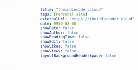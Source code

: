 ---
                title: "theindiecoder.cloud"
                tags: [Personal site]
                externalUrl: "https://theindiecoder.cloud"
                date: 9950-08-08
                showDate: false
                showAuthor: false
                showReadingTime: false
                showEdit: false
                showLikes: false
                showViews: false
                layoutBackgroundHeaderSpace: false
                ---
